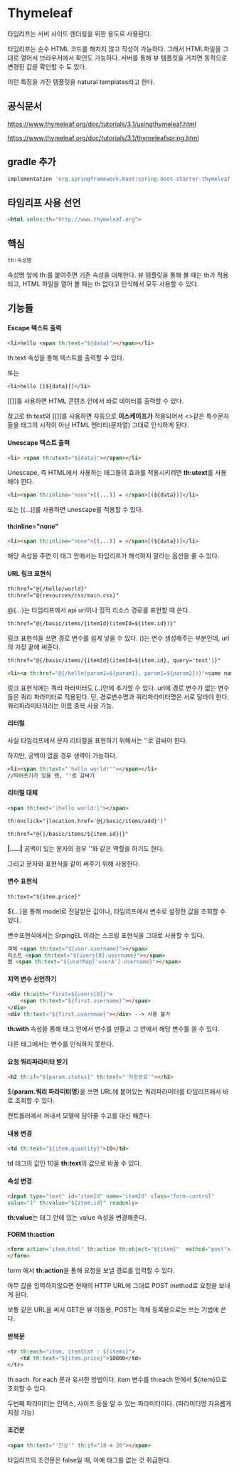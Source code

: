 # Thymeleaf
타임리프는 서버 사이드 렌더링을 위한 용도로 사용된다. 


타임리프는 순수 HTML 코드를 해치지 않고 작성이 가능하다. 
그래서 HTML파일을 그대로 열어서 브라우저에서 확인도 가능하다. 
서버를 통해 뷰 템플릿을 거치면 동적으로 변경된 값을 확인할 수 도 있다. 

이런 특징을 가진 템플릿을 natural templates라고 한다. 

## 공식문서
https://www.thymeleaf.org/doc/tutorials/3.1/usingthymeleaf.html

https://www.thymeleaf.org/doc/tutorials/3.1/thymeleafspring.html

## gradle 추가
~~~gradle
implementation 'org.springframework.boot:spring-boot-starter-thymeleaf'
~~~

## 타임리프 사용 선언
~~~html
<html xmlns:th="http://www.thymeleaf.org">
~~~

## 핵심
~~~html
th:속성명
~~~
속성명 앞에 th:를 붙여주면 기존 속성을 대체한다. 
뷰 템플릿을 통해 볼 때는 th가 적용되고, HTML 파일을 열어 볼 때는 th 없다고 인식해서 모두 사용할 수 있다.

## 기능들
#### Escape 텍스트 출력
~~~html
<li>hello <span th:text="${data}"></span></li>
~~~
th:text 속성을 통해 텍스트를 출력할 수 있다. 

또는
~~~html
<li>hello [[${data}]]</li>
~~~
[[]]를  사용하면 HTML 콘텐츠 안에서 바로 데이터를 출력할 수 있다. 

참고로 th:text와 [[]]를 사용하면 자동으로 **이스케이프가** 적용되어서 <>같은 특수문자들을 태그의 시작이 아닌 HTML 엔티티(문자열) 그대로 인식하게 된다. 

#### Unescape 텍스트 출력
~~~html
<li> <span th:utext="${data}"></span></li>
~~~
Unescape, 즉 HTML에서 사용하는 태그들의 효과를 적용시키려면 **th:utext**를 사용 해야 한다. 

~~~html
<li><span th:inline="none">[(...)] = </span>[(${data})]</li>
~~~
또는 [(...)]를 사용하면 unescape를 적용할 수 있다.

#### th:inline="none"
~~~html
<li><span th:inline="none">[(...)] = </span>[(${data})]</li>
~~~
해당 속성을 주면 이 태그 안에서는 타임리프가 해석하지 말라는 옵션을 줄 수 있다. 



#### URL 링크 표현식
~~~html
th:href="@{/hello/world}"
th:href="@{resources/css/main.css}"
~~~
@{...}는 타임리프에서 api url이나 정적 리소스 경로를 표현할 때 쓴다. 

~~~html
th:href="@{/basic/items/{itemId}(itemId=${item.id})}" 
~~~
링크 표현식을 쓰면 경로 변수를 쉽게 넣을 수 있다. ()는 변수 생성해주는 부분인데, url의 가장 끝에 써준다.

~~~html
th:href="@{/basic/items/{itemId}(itemId=${item.id}, query='test')}"

<li><a th:href="@{/hello(param1=${param1}, param1=${param2})}">same name query parameter</a></li>
~~~
링크 표현식에는 쿼리 파라미터도 (..)안에 추가할 수 있다. url에 경로 변수가 없는 변수들은 쿼리 파라미터로 적용된다.
단, 경로변수명과 쿼리파라미터명은 서로 달라야 한다. 
쿼리파라미터끼리는 이름 중복 사용 가능.

#### 리터럴
사실 타임리프에서 문자 리터럴을 표현하기 위해서는 ''로 감싸야 한다. 

하지만, 공백이 없을 경우 생략이 가능하다. 

~~~html
<li><span th:text="'hello world!'"></span></li>
//띄어쓰기가 있을 땐, ''로 감싸기
~~~

#### 리터럴 대체 
~~~html
<span th:text="|hello world!|"></span>

th:onclick="|location.href='@{/basic/items/add}'|"

th:href="@{|/basic/items/${item.id}|}"
~~~

**|.....|** 
공백이 있는 문자의 경우 ''와 같은 역할을 하기도 한다.

그리고 문자와 표현식을 같이 써주기 위해 사용한다.

#### 변수 표현식
~~~html
th:text="${item.price}"
~~~
${...}을 통해 model로 전달받은 값이나, 타임리프에서 변수로 설정한 값을 조회할 수 있다.

변수표현식에서는 SrpingEL 이라는 스프링 표현식을 그대로 사용할 수 있다. 

~~~html
객체 <span th:text="${user.username}"></span>
리스트 <span th:text="${users[0].username}"></span>
맵 <span th:text="${userMap['userA'].username}"></span>
~~~

#### 지역 변수 선언하기
~~~html
<div th:with="first=${users[0]}">
    <span th:text="${first.username}"></span>
</div>
<div th:text="${first.usernmae}"></div> --> 사용 불가
~~~
**th:with** 속성을 통해 태그 안에서 변수를 만들고 그 안에서 해당 변수를 쓸 수 있다. 

다른 태그에서는 변수를 인식하지 못한다.

#### 요청 쿼리파라미터 받기
~~~html
<h2 th:if="${param.status}" th:text="'저장완료'"></h2>
~~~
${**param.쿼리 파라미터명**}을 쓰면
URL에 붙어있는 쿼리파라미터를 타임리프에서 바로 조회할 수 있다. 

컨트롤러에서 꺼내서 모델에 담아줄 수고를 대신 해준다.

#### 내용 변경
~~~html
<td th:text="${item.quantity}">10</td>
~~~

td 태그의 값인 10을 **th:text**의 값으로 바꿀 수 있다. 

#### 속성 변경
~~~html
<input type="text" id="itemId" name="itemId" class="form-control"
value="1" th:value="${item.id}" readonly>
~~~
**th:value**는 태그 안에 있는 value 속성을 변경해준다. 

#### FORM th:action
~~~html
<form action="item.html" th:action th:object="${item}"  method="post">
</form>
~~~
form 에서 **th:action**을 통해 요청을 보낼 경로를 입력할 수 있다. 

아무 값을 입력하지않으면 현재의 HTTP URL에 그대로 POST method로 요청을 보내게 된다.

보통 같은 URL을 써서 GET은 뷰 이동용, POST는 객체 등록용으로는 쓰는 기법에 쓴다. 

#### 반복문
~~~html
<tr th:each="item, itemStat : ${items}">
    <td th:text="${item.price}">10000</td>
</tr>
~~~
th:each. for each 문과 유사한 방법이다. 
item 변수를 th:each 안에서 ${item}으로 조회할 수 있다. 

두번째 파라미터는 인덱스, 사이즈 등을 알 수 있는 파라미터이다. (파라미터명 자유롭게 지정 가능)

#### 조건문 
~~~html
<span th:text="'진실'" th:if="10 < 20"></span>
~~~

타임리프의 조건문은 false일 때, 아예 태그를 없는 것 취급한다. 
